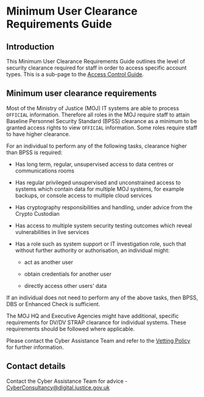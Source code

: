 # Minimum User Clearance Requirements Guide

## Introduction

This Minimum User Clearance Requirements Guide outlines the level of security clearance required for staff in order to access specific account types. This is a sub-page to the [Access Control Guide](access-control-guide.md).

## Minimum user clearance requirements

Most of the Ministry of Justice \(MOJ\) IT systems are able to process `OFFICIAL` information. Therefore all roles in the MOJ require staff to attain Baseline Personnel Security Standard \(BPSS\) clearance as a minimum to be granted access rights to view `OFFICIAL` information. Some roles require staff to have higher clearance.

For an individual to perform any of the following tasks, clearance higher than BPSS is required:

-   Has long term, regular, unsupervised access to data centres or communications rooms

-   Has regular privileged unsupervised and unconstrained access to systems which contain data for multiple MOJ systems, for example backups, or console access to multiple cloud services

-   Has cryptography responsibilities and handling, under advice from the Crypto Custodian

-   Has access to multiple system security testing outcomes which reveal vulnerabilities in live services

-   Has a role such as system support or IT investigation role, such that without further authority or authorisation, an individual might:

    -   act as another user

    -   obtain credentials for another user

    -   directly access other users' data


If an individual does not need to perform any of the above tasks, then BPSS, DBS or Enhanced Check is sufficient.

The MOJ HQ and Executive Agencies might have additional, specific requirements for DV/DV STRAP clearance for individual systems. These requirements should be followed where applicable.

Please contact the Cyber Assistance Team and refer to the [Vetting Policy](https://intranet.justice.gov.uk/guidance/hr/recruitment/security-vetting/) for further information.

## Contact details

Contact the Cyber Assistance Team for advice - [CyberConsultancy@digital.justice.gov.uk](mailto:CyberConsultancy@digital.justice.gov.uk)

